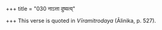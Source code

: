 +++
title = "030 नाऽत्ता दुष्यत्य्"

+++
This verse is quoted in *Vīramitrodaya* (Ālinika, p. 527).


